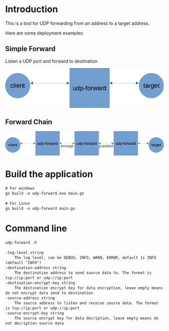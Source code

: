 # Introduction
This is a tool for UDP forwarding from an address to a target address.

Here are some deployment examples:

## Simple Forward

Listen a UDP port and forward to destination

![](docs/1.png?raw=true)


## Forward Chain

![](docs/2.png?raw=true)


# Build the application
```
# For windows
go build -o udp-forward.exe main.go

# For Linux
go build -o udp-forward main.go
```

# Command line 
```
udp-forward -h

-log-level string
    The log level, can be DEBUG, INFO, WARN, ERROR, default is INFO (default "INFO")
-destination-address string
    The destination address to send source data to. The format is tcp://ip:port or udp://ip:port
-destination-encrypt-key string
    The destination encrypt key for data encryption, leave empty means do not encrypt data send to destination
-source-address string
    The source address to listen and receive source data. The format is tcp://ip:port or udp://ip:port
-source-encrypt-key string
    The source encrypt key for data decription, leave empty means do not decription source data
```